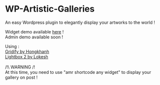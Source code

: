 # WP-Artistic-Galleries
An easy Wordpress plugin to elegantly display your artworks to the world !

Widget demo available <a href="http://maxime.eddievallier.xyz/">here</a> ! </br>
Admin demo available soon !</br>

Using :</br>
<a href="https://github.com/hongkhanh/gridify">Gridify by Hongkhanh</a></br>
<a href="https://github.com/lokesh/lightbox2">Lightbox 2 by Lokesh</a></br>
</br>
/!\ WARNING /!\
At this time, you need to use "amr shortcode any widget" to display your gallery on post !
